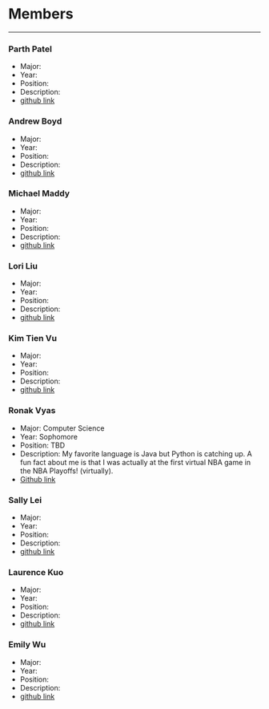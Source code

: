 # Members
---
### Parth Patel
 - Major:
 - Year:
 - Position:
 - Description: 
 - [github link]()

### Andrew Boyd
 - Major:
 - Year:
 - Position:
 - Description: 
 - [github link]()
 
### Michael Maddy
 - Major:
 - Year:
 - Position:
 - Description: 
 - [github link]()


### Lori Liu
 - Major:
 - Year:
 - Position:
 - Description: 
 - [github link]()

### Kim Tien Vu
 - Major:
 - Year:
 - Position:
 - Description: 
 - [github link]()

### Ronak Vyas
 - Major: Computer Science
 - Year: Sophomore
 - Position: TBD
 - Description: My favorite language is Java but Python is catching up. A fun fact about me is that I was actually at the first virtual NBA game in the NBA Playoffs! (virtually). 
 - [Github link](https://github.com/LiLronV)

### Sally Lei
 - Major:
 - Year:
 - Position:
 - Description: 
 - [github link]()

### Laurence Kuo
 - Major:
 - Year:
 - Position:
 - Description: 
 - [github link]()

### Emily Wu
 - Major:
 - Year:
 - Position:
 - Description: 
 - [github link]() 